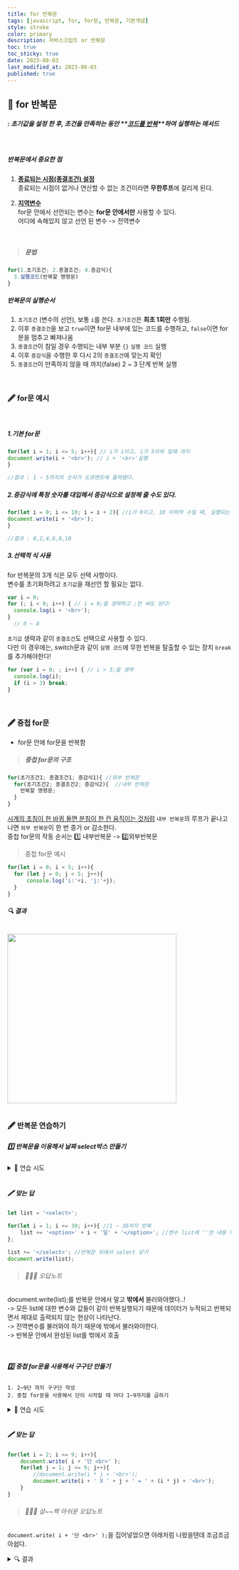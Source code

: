 ```yaml
---
title: for 반복문
tags: [javascript, for, for문, 반복문, 기본개념]
style: stroke
color: primary
description: 자바스크립트 or 반복문
toc: true
toc_sticky: true
date: 2023-08-03
last_modified_at: 2023-08-03
published: true
---
```


## 📖 for 반복문
   
##### : 초기값을 설정 한 후, 조건을 만족하는 동안 **<u>코드를 반복</u>**하여 실행하는 메서드

<br>

##### 반복문에서 중요한 점

1. **<u>종료되는 시점(종결조건) 설정</u>**<br>
종료되는 시점이 없거나 연산할 수 없는 조건이라면 **무한루프**에 걸리게 된다.

1. **<u>지역변수</u>**<br>
for문 안에서 선언되는 변수는 **for문 안에서만** 사용할 수 있다.<br>
어디에 속해있지 않고 선언 된 변수 -> 전역변수

<br>

> ##### 문법

```javascript
for(1.초기조건; 2.종결조건; 4.증감식){
  3.실행코드(반복할 명령문)
}
```
##### 반복문의 실행순서

1. `초기조건` (변수의 선언), 보통 `i`를 쓴다. `초기조건`은 **최초 1회만** 수행됨.
1. 이후 `종결조건`을 보고 `true`이면 for문 내부에 있는 코드를 수행하고, `false`이면 for문을 멈추고 빠져나옴
1. `종결조건`이 참일 경우 수행되는 내부 부분 `{}` `실행 코드` 실행
1. 이후 `증감식`을 수행한 후 다시 2의 `종결조건`에 맞는지 확인
1. `종결조건`이 만족하지 않을 때 까지(false) 2 ~ 3 단계 반복 실행


<br>

### 🖋️ for문 예시
<br>

##### 1.기본 for문

```javascript
for(let i = 1; i <= 5; i++){ // i가 1이고, i가 5이하 일때 까지
document.write(i + '<br>'); // i + '<br>'실행
}

//결과 : 1 ~ 5까지의 숫자가 도큐멘트에 출력됐다.
```


##### 2.증감식에 특정 숫자를 대입해서 증감식으로 설정해 줄 수도 있다.

```javascript
for(let i = 0; i <= 10; i = i + 2){ //i가 0이고, 10 이하의 수일 때, 실행되는 i마다 +2
document.write(i + '<br>');
} 

//결과 : 0,2,4,6,8,10
```


##### 3.선택적 식 사용

for 반복문의 3개 식은 모두 선택 사항이다.<br>
변수를 초기화하려고 `초기값`을 재선언 할 필요는 없다.

```javascript
var i = 0;
for (; i < 9; i++) { // i = 0;을 생략하고 ;만 써도 된다!
  console.log(i + '<br>');
}
  // 0 ~ 8
```

`초기값` 생략과 같이  `종결조건`도 선택으로 사용할 수 있다.<br>
다만 이 경우에는, switch문과 같이 `실행 코드`에 무한 반복을 탈출할 수 있는 장치 `break`를 추가해야한다!

```javascript
for (var i = 0; ; i++) { // i > 3;을 생략
  console.log(i);
  if (i > 3) break;
}
```

<br>

### 🖋️ 중첩 for문

- for문 안에 for문을 반복함

> ##### 중첩 for문의 구조

```javascript
for(초기조건1; 종결조건1; 증감식1){ //외부 반복문
  for(초기조건2; 종결조건2; 증감식2){	//내부 반복문
    반복할 명령문;
  }
}
```
<u>시계의 초침이 한 바퀴 돌면 분침이 한 칸 움직이는 것처럼</u> `내부 반복문`의 루프가 끝나고 나면 `외부 반복문`이 한 번 증가 or 감소한다.<br>
중첩 for문의 작동 순서는 1️⃣ 내부반복문 -> 2️⃣외부반복문

> 중첩 for문 예시

```javascript
for(let i = 0; i < 5; i++){
  for (let j = 0; j < 5; j++){
      console.log('i:'+i, 'j:'+j);
  }
}
```
##### 🔍 결과 <br>
<img src="https://github.com/yamtto03122/yamtto03122.github.io/assets/134922108/6a2efc9b-f6c3-44b6-8bfa-3c8b3a056987" style= "height:380px; margin:1em 0;">

<br>

### 🖋️ 반복문 연습하기

##### 1️⃣ 반복문을 이용해서 날짜 select박스 만들기

<details>
  <summary>📝 연습 시도</summary>
  <div markdown="1">

  ```javascript
 let list = '<select>';
 for(i = 1; i <= 30; i++){
  document.write(`${list}<option>${i}일</option>`)
 }
  ```
##### 🔍 결과 <br>
<img src="https://github.com/yamtto03122/yamtto03122.github.io/assets/134922108/ccc3906d-8731-4b5d-a8d4-9c63a4e58055" style= "height:380px; margin:1em 0;">

와이라노... 홀수만 출력되는 현상이 나타났다..

  </div>
</details>

<br>

##### 🖍️ 맞는 답

```javascript
let list = '<select>';

for(let i = 1; i <= 30; i++){ //1 ~ 30까지 반복
    list += '<option>' + i + '일' + '</option>'; //변수 list에 ''안 내용 더해주기.
};

list += '</select>'; //반복문 뒤에서 select 닫기
document.write(list);
```
> ###### 🙅🏻‍♀️ 오답노트<br>
document.write(list);를 반복문 안에서 말고 **밖에서** 불러와야했다..!<br>
-> 모든 list에 대한 변수와 값들이 같이 반복실행되기 때문에 데이터가 누적되고 반복되면서 제대로 출력되지 않는 현상이 나타난다.<br>
-> 전역변수를 불러와야 하기 때문에 밖에서 불러와야한다.<br>
-> 반복문 안에서 완성된 list를 밖에서 호출


<br>


##### 2️⃣ 중첩 for문을 사용해서 구구단 만들기

    1. 2~9단 까지 구구단 작성
    2. 중첩 for문을 사용해서 단이 시작할 때 마다 1~9까지를 곱하기

<details>
  <summary> 📝 연습 시도</summary>
  <div markdown="1">

  ```javascript
  for(let i = 2; i <= 9; i++){
      //console.log(i);
      for(let j = 1; j <= 9; j++){
          console.log(j, i);
          document.write(`${i} X ${j}= ${j * i}<br>`)
      }
  }
  ```
##### 🔍 결과 <br>
<img src="https://github.com/yamtto03122/yamtto03122.github.io/assets/134922108/c06516d7-4765-4795-8a52-55edb59219d5" style= "height:380px; margin:1em 0;">

제대로 나온거같다!


  </div>
</details>

<br>

##### 🖍️ 맞는 답

```javascript
for(let i = 2; i <= 9; i++){
    document.write( i + '단 <br>' );
    for(let j = 1; j <= 9; j++){
        //document.write(i * j + '<br>');
        document.write(i + ' X ' + j + ' = ' + (i * j) + '<br>');
    }
}
```
> ###### 🙅🏻‍♀️ 살~~짝 아쉬운 오답노트<br>
`document.write( i + '단 <br>' );`을 집어넣었으면 아래처럼 나왔을텐데 조금조금 아쉽다.

<details>
  <summary> 🔍 결과</summary>
  <div markdown="1">
<img src="https://github.com/yamtto03122/yamtto03122.github.io/assets/134922108/97a2f40a-07b7-48e9-9901-07f700f4f200" style= "height:380px; margin:1em 0;">
  </div>
</details>